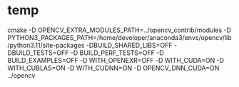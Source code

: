 # temp
cmake -D OPENCV_EXTRA_MODULES_PATH=../opencv_contrib/modules -D PYTHON3_PACKAGES_PATH=/home/developer/anaconda3/envs/opencv/lib/python3.11/site-packages -DBUILD_SHARED_LIBS=OFF -DBUILD_TESTS=OFF -D BUILD_PERF_TESTS=OFF -D BUILD_EXAMPLES=OFF -D WITH_OPENEXR=OFF -D WITH_CUDA=ON -D WITH_CUBLAS=ON -D WITH_CUDNN=ON -D OPENCV_DNN_CUDA=ON ../opencv
